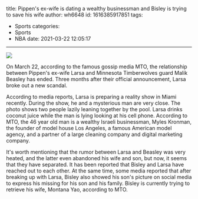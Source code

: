 title: Pippen's ex-wife is dating a wealthy businessman and Bisley is trying to save his wife
author: wh6648
id: 1616385917851
tags: 
- Sports
categories: 
- Sports
- NBA
date: 2021-03-22 12:05:17
---
![](https://p2.itc.cn/images01/20210322/fa87541eeb714fb6b731918b6d0e1d54.png)


On March 22, according to the famous gossip media MTO, the relationship between Pippen's ex-wife Larsa and Minnesota Timberwolves guard Malik Beasley has ended. Three months after their official announcement, Larsa broke out a new scandal.

According to media reports, Larsa is preparing a reality show in Miami recently. During the show, he and a mysterious man are very close. The photo shows two people lazily leaning together by the pool. Larsa drinks coconut juice while the man is lying looking at his cell phone. According to MTO, the 46 year old man is a wealthy Israeli businessman, Myles Kronman, the founder of model house Los Angeles, a famous American model agency, and a partner of a large cleaning company and digital marketing company.

It's worth mentioning that the rumor between Larsa and Beasley was very heated, and the latter even abandoned his wife and son, but now, it seems that they have separated. It has been reported that Bisley and Larsa have reached out to each other. At the same time, some media reported that after breaking up with Larsa, Bisley also showed his son's picture on social media to express his missing for his son and his family. Bisley is currently trying to retrieve his wife, Montana Yao, according to MTO.


